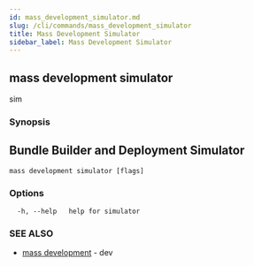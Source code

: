 ```yaml
---
id: mass_development_simulator.md
slug: /cli/commands/mass_development_simulator
title: Mass Development Simulator
sidebar_label: Mass Development Simulator
---
```

## mass development simulator

sim

### Synopsis

## Bundle Builder and Deployment Simulator


```
mass development simulator [flags]
```

### Options

```
  -h, --help   help for simulator
```

### SEE ALSO

* [mass development](/cli/commands/mass_development)	 - dev
